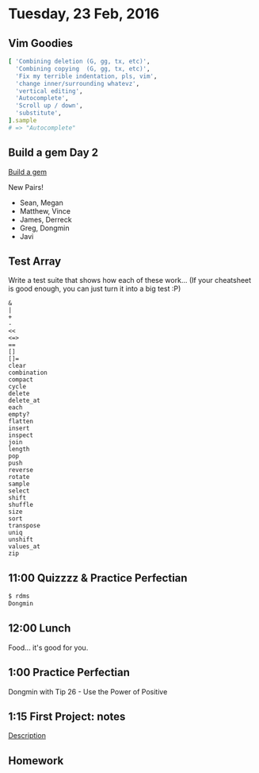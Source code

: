 Tuesday, 23 Feb, 2016
=====================

Vim Goodies
-----------

```ruby
[ 'Combining deletion (G, gg, tx, etc)',
  'Combining copying  (G, gg, tx, etc)',
  'Fix my terrible indentation, pls, vim',
  'change inner/surrounding whatevz',
  'vertical editing',
  'Autocomplete',
  'Scroll up / down',
  'substitute',
].sample
# => "Autocomplete"
```

Build a gem Day 2
-----------------

[Build a gem](https://github.com/turingschool/lesson_plans/blob/master/electives/building-a-gem/Day2.md)

New Pairs!

* Sean, Megan
* Matthew, Vince
* James, Derreck
* Greg, Dongmin
* Javi


Test Array
----------

Write a test suite that shows how each of these work...
(If your cheatsheet is good enough, you can just turn it into a big test :P)

```
&
|
+
-
<<
<=>
==
[]
[]=
clear
combination
compact
cycle
delete
delete_at
each
empty?
flatten
insert
inspect
join
length
pop
push
reverse
rotate
sample
select
shift
shuffle
size
sort
transpose
uniq
unshift
values_at
zip
```

11:00 Quizzzz & Practice Perfectian
-----------------------------------

```sh
$ rdms
Dongmin
```

12:00 Lunch
-----------

Food... it's good for you.


1:00 Practice Perfectian
------------------------

Dongmin with Tip 26 - Use the Power of Positive


1:15 First Project: notes
-------------------------

[Description](https://github.com/CodePlatoon/curriculum/blob/master/phase1/notes-project.md)


Homework
--------
